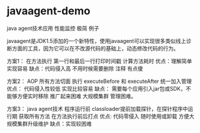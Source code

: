 # javaagent-demo
java agent技术应用 性能监控 极简 例子

javaagent是JDK1.5添加的一个新特性，使用javaagent可以实现很多类似线上诊断方面的工具，因为它可以在不改源代码的基础上，动态修改代码的行为。


方案1： 在方法执行 第一行和最后一行打印时间戳 计算方法耗时
优点：理解简单 实现容易
缺点：代码侵入高 不用时候需要删除 注释  有点傻

方案2： AOP  所有方法切面 执行 executeBefore 和  executeAfter 统一加入管理
优点： 代码侵入性较低  实现比较容易
缺点： 需要每个应用引入jar包或SDK，不能够方便实时移除 推广起来困难 大规模集群 管理困难。

方案3：  java agent技术  程序运行前 classloader提前加载探针，在探针程序中运行期 获取所有方法 在方法执行前后打点
优点: 代码零侵入 随时使用或卸载 方便大规模集群升级维护
缺点：实现较困难

